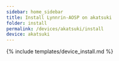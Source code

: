 ```yaml
---
sidebar: home_sidebar
title: Install Lynnrin-AOSP on akatsuki
folder: install
permalink: /devices/akatsuki/install
device: akatsuki
---
```

{% include templates/device_install.md %}
